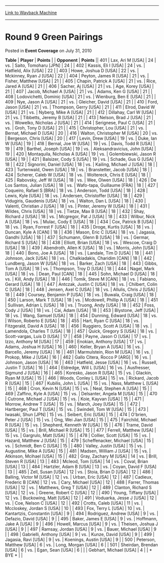 
---
[Link to Wayback Machine](https://web.archive.org/web/20220118094955/https://magic.wizards.com/en/articles/archive/event-coverage/round-9-green-pairings-2010-07-31)

[_metadata_:description]:- "TablePlayerPoints OpponentPoints401Lax, Ari M [USA] 24vs.Saito, Tomoharu [JPN] 24402Kassis, Eli I [USA] 24vs.Hatfield, Alix [USA] 22403Howe, Joshua D [USA] 22vs.Mckinney, Ryan J [USA] 22404Peyton, James R [USA] 21vs.Fisher, Matthew [USA] 21405Chapin, Patrick A [USA] 21vs.Rice, Jared A [USA] 21406Sacher, Aj [USA] 21vs.Age, Korey [USA] 21407Jacob, Michael A [USA] 21vs.Adams, Ken"
[_metadata_:generator]:- "Drupal 7 (http://drupal.org)"
[_metadata_:node]:- "450066"
[_metadata_:publish_date]:- "2010-07-31"
[_metadata_:source]:- "div-main-content"
[_metadata_:title]:- "Round 9 Green Pairings"
[_metadata_:wayback_capture_timestamp]:- "2022-01-18 09:49:55"
[_metadata_:wayback_raw_url]:- "https://web.archive.org/web/20220118094955id_/https://magic.wizards.com/en/articles/archive/event-coverage/round-9-green-pairings-2010-07-31"
[_metadata_:wayback_url]:- "https://magic.wizards.com/en/articles/archive/event-coverage/round-9-green-pairings-2010-07-31"
---


Round 9 Green Pairings
======================



 Posted in **Event Coverage**
 on July 31, 2010 












 **Table** | **Player** | **Points** |  | **Opponent** | **Points** || 401 | Lax, Ari M [USA] |  24 | vs. | Saito, Tomoharu [JPN] |  24 |
| 402 | Kassis, Eli I [USA] |  24 | vs. | Hatfield, Alix [USA] |  22 |
| 403 | Howe, Joshua D [USA] |  22 | vs. | Mckinney, Ryan J [USA] |  22 |
| 404 | Peyton, James R [USA] |  21 | vs. | Fisher, Matthew [USA] |  21 |
| 405 | Chapin, Patrick A [USA] |  21 | vs. | Rice, Jared A [USA] |  21 |
| 406 | Sacher, Aj [USA] |  21 | vs. | Age, Korey [USA] |  21 |
| 407 | Jacob, Michael A [USA] |  21 | vs. | Adams, Ken G [USA] |  21 |
| 408 | Lodovichetti, Dominic [USA] |  21 | vs. | Wienburg, Ben E [USA] |  21 |
| 409 | Nye, Jason A [USA] |  21 | vs. | Gleicher, David [USA] |  21 |
| 410 | Ford, Jason [USA] |  21 | vs. | Thompson, Gerry [USA] |  21 |
| 411 | Elrod, David W [USA] |  21 | vs. | Nyberg, Mike A [USA] |  21 |
| 412 | Dillahay, Carl W [USA] |  21 | vs. | Tibbetts, Jeremy B [USA] |  21 |
| 413 | Nelson, Brad J [USA] |  21 | vs. | Wowelko, Nicholas J [USA] |  21 |
| 414 | Serignese, Paul C [USA] |  21 | vs. | Groh, Tony D [USA] |  21 |
| 415 | Christopher, Lou [USA] |  21 | vs. | Bernat, Michael D [USA] |  20 |
| 416 | Walton, Christopher M [USA] |  20 | vs. | Bergeson, Chris [USA] |  20 |
| 417 | Levin, Drew [USA] |  19 | vs. | Duke, Ian W [USA] |  19 |
| 418 | Bernal, Joe W [USA] |  19 | vs. | Davis, Todd R [USA] |  19 |
| 419 | Barthel, Joseph [USA] |  19 | vs. | Aleksandravicius, John [USA] |  19 |
| 420 | Montaquila, Nicholas A [USA] |  19 | vs. | Golembiewski, Jason R [USA] |  19 |
| 421 | Balsizer, Cody S [USA] |  19 | vs. | Schade, Gus G [USA] |  18 |
| 422 | Signorini, Daniel [USA] |  18 | vs. | Kailing, Michael J [USA] |  18 |
| 423 | Turtenwald, Owen [USA] |  18 | vs. | Branstetter, Jacob [USA] |  18 |
| 424 | Scherer, Caleb W [USA] |  18 | vs. | Woltereck, Chris E [USA] |  18 |
| 425 | Rabovsky, Jeff W [USA] |  18 | vs. | Wee, Olwen [USA] |  18 |
| 426 | De Los Santos, Julian [USA] |  18 | vs. | Wafo-tapa, Guillaume [FRA] |  18 |
| 427 | Coqueiro, Rafael S [BRA] |  18 | vs. | Anderson, Todd [USA] |  18 |
| 428 | Lewis, Kyle [USA] |  18 | vs. | Andersen, Christoffer [USA] |  18 |
| 429 | Vidugiris, Gaudenis [USA] |  18 | vs. | Walton, Dan L [USA] |  18 |
| 430 | Valenti, Christian J [USA] |  18 | vs. | Pinter, Jeremy W [USA] |  18 |
| 431 | Wildes, Chris [USA] |  18 | vs. | Tietze, Max B [USA] |  18 |
| 432 | Shay, Richard J [USA] |  18 | vs. | Mcgregor, Pat J [USA] |  18 |
| 433 | Wilbur, Nick A [USA] |  18 | vs. | Mulac, Cody E [USA] |  18 |
| 434 | Cox, Patrick B [USA] |  18 | vs. | Ryan, Forrest F [USA] |  18 |
| 435 | Droge, Kurtis [USA] |  18 | vs. | Duncan, Kyle A [CAN] |  18 |
| 436 | Mason, Eric C [USA] |  18 | vs. | Jagasia, Gandhi [USA] |  18 |
| 437 | Schumann, Glenn B [USA] |  18 | vs. | Germar, Richard S [USA] |  18 |
| 438 | Elliott, Brian [USA] |  18 | vs. | Wescoe, Craig D [USA] |  18 |
| 439 | Abendroth, Allen K [USA] |  18 | vs. | Morris, John [USA] |  18 |
| 440 | Bono, Joe A [USA] |  18 | vs. | Landale, Tim D [USA] |  18 |
| 441 | Johnson, Jack [USA] |  18 | vs. | Chalkiadakis, Charidim [CAN] |  18 |
| 442 | Lundberg, Jason W [USA] |  18 | vs. | Barker, Zach [USA] |  18 |
| 443 | Gibbs, Tom A [USA] |  18 | vs. | Thompson, Troy D [USA] |  18 |
| 444 | Nagel, Mark [USA] |  18 | vs. | Dean, Paul [CAN] |  18 |
| 445 | Sohn, Michael D [USA] |  18 | vs. | Kill, Andy [USA] |  18 |
| 446 | Tomik, Steve M [CAN] |  18 | vs. | Fabiano, Gerard [USA] |  18 |
| 447 | Antczak, Justin C [USA] |  18 | vs. | Chilbert, Colin C [USA] |  18 |
| 448 | Jensen, Axel C [USA] |  18 | vs. | Allulis, Chris J [USA] |  18 |
| 449 | Coursey, Benjamin P [USA] |  18 | vs. | Buwala, Craig [USA] |  18 |
| 450 | Larson, Mark T [USA] |  18 | vs. | Mcdowell, Phillip A [USA] |  18 |
| 451 | Sullivan, Adrian L [USA] |  18 | vs. | Truong, Andy [USA] |  18 |
| 452 | Foss, Cody J [USA] |  18 | vs. | Cai, Adam [USA] |  18 |
| 453 | Blystone, Jeff [USA] |  18 | vs. | Wang, Samuel [USA] |  18 |
| 454 | Dunning, Edward [USA] |  18 | vs. | Wilson, Roberto E [USA] |  18 |
| 455 | Hart, Ryan C [USA] |  18 | vs. | Fitzgerald, David A [USA] |  18 |
| 456 | Ruggiero, Scott A [USA] |  18 | vs. | Lamendola, Charles T [USA] |  18 |
| 457 | Quick, Gregory S [USA] |  18 | vs. | Scott-vargas, Luis D [USA] |  17 |
| 458 | Payne, Jason O [USA] |  17 | vs. | Izzo, Anthony M [USA] |  17 |
| 459 | Enokian, Anthony [USA] |  17 | vs. | Adams, Joshua H [USA] |  16 |
| 460 | Keller, Bryan A [USA] |  16 | vs. | Barcello, Jeremy [USA] |  16 |
| 461 | Marmulstein, Rion M [USA] |  16 | vs. | Prokop, Mike J [USA] |  16 |
| 462 | Gallo Citera, Rocco P [ARG] |  16 | vs. | Johnson, Jason [USA] |  16 |
| 463 | Hatfield, Jesse [USA] |  16 | vs. | Russell, Justin T [USA] |  16 |
| 464 | Eldredge, Will L [USA] |  16 | vs. | Ausfresser, Sigmund J [USA] |  16 |
| 465 | Koresko, Jason R [USA] |  15 | vs. | Glackin, Ryan M [USA] |  15 |
| 466 | Woods, Conley L [USA] |  15 | vs. | Rickard, Jacob R [USA] |  15 |
| 467 | Kubilis, John L [USA] |  15 | vs. | Nass, Matthew L [USA] |  15 |
| 468 | Cron, Kevin N [USA] |  15 | vs. | Neal, Stephen A [USA] |  15 |
| 469 | Zaffino, Kyle A [USA] |  15 | vs. | Delsanter, Angela M [USA] |  15 |
| 470 | Cutrone, Michael J [USA] |  15 | vs. | Koie, Kayvan [USA] |  15 |
| 471 | Morrow, Andrew T [USA] |  15 | vs. | March, Joey [USA] |  15 |
| 472 | Hartberger, Paul T [USA] |  15 | vs. | Swindell, Tom W [USA] |  15 |
| 473 | Iwasaki, Shun [JPN] |  15 | vs. | Seibert, Eric [USA] |  15 |
| 474 | O'brien, Peter J [USA] |  15 | vs. | Ong, Wei Jian [USA] |  15 |
| 475 | Fairchild, Michael R [USA] |  15 | vs. | Shepherd, Kenneth W [USA] |  15 |
| 476 | Trame, David [USA] |  15 | vs. | Brill, Michael R [USA] |  15 |
| 477 | Ferrell, Matthew [USA] |  15 | vs. | Gargrulo, Matt [USA] |  15 |
| 478 | Collier, Scott [USA] |  15 | vs. | Hazard, Matthew J [USA] |  15 |
| 479 | Scheffenacker, Michael [USA] |  15 | vs. | Schmidt, Ben C [USA] |  15 |
| 480 | Valley, Justin [USA] |  15 | vs. | Augustine, Mike A [USA] |  15 |
| 481 | Madsen, William J [USA] |  15 | vs. | Atkinson, Mcihael [USA] |  15 |
| 482 | Gray, Zachary M [USA] |  14 | vs. | Brill, Steven R [USA] |  13 |
| 483 | Mcleod, Tom [USA] |  14 | vs. | Coval, Brian [USA] |  13 |
| 484 | Hartzler, Adam B [USA] |  13 | vs. | Coyan, David F [USA] |  13 |
| 485 | Zell, Susan [USA] |  12 | vs. | Stoia, Brian D [USA] |  12 |
| 486 | Balling, Victor M [USA] |  12 | vs. | Urban, Eric [USA] |  12 |
| 487 | Cadieux, Frederic B [CAN] |  12 | vs. | Cary, Michael [USA] |  12 |
| 488 | Farrer, Thomas [USA] |  12 | vs. | Matthews, Greg T [USA] |  12 |
| 489 | Clanton, Richard S [USA] |  12 | vs. | Greene, Robert C [USA] |  12 |
| 490 | Young, Tiffany [USA] |  12 | vs. | Buckowing, Matt [USA] |  12 |
| 491 | Voduarka, Jesse J [USA] |  12 | vs. | Coe, Nelson C [USA] |  12 |
| 492 | Crotts, Caleb [USA] |  11 | vs. | Mccloskey, Jordan S [USA] |  10 |
| 493 | Fox, Terry L [USA] |  10 | vs. | Kantartzis, Constantin [USA] |  9 |
| 494 | Rodriguez, Andrew [USA] |  9 | vs. | Defazio, David [USA] |  9 |
| 495 | Baker, James E [USA] |  9 | vs. | Hoffmann, Jake A [USA] |  9 |
| 496 | Howell, Marcus [USA] |  9 | vs. | Theisen, Joshua J [USA] |  9 |
| 497 | Ramsay, Jordan [USA] |  9 | vs. | Bauer, Michael [USA] |  9 |
| 498 | Gabrielli, Anthony [USA] |  9 | vs. | Kunze, David [USA] |  9 |
| 499 | Jagasia, Ravi [USA] |  9 | vs. | Koenings, Austin [USA] |  9 |
| 500 | Peterson, Matthew [USA] |  6 | vs. | Long, Morgan [USA] |  6 |
| 501 | Sheirdan, Brendan [USA] |  6 | vs. | Egan, Sean [USA] |  6 |
|  | Gebhart, Michael [USA] |  4 |  | \* BYE \* |  |







